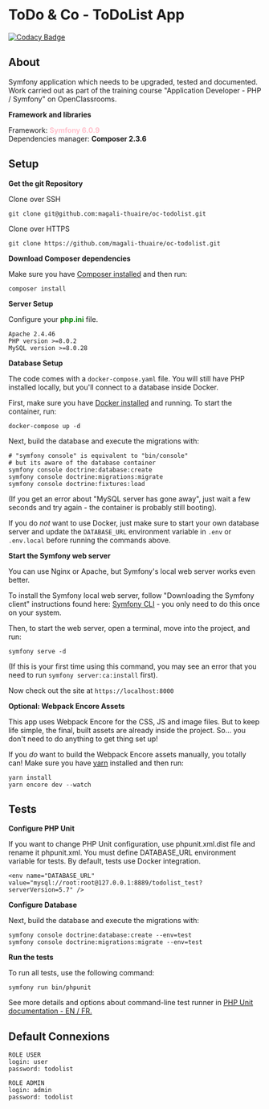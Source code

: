 # ToDo & Co - ToDoList App

[![Codacy Badge](https://app.codacy.com/project/badge/Grade/24620ce050ad40cd9afc507fdd3de9e8)](https://www.codacy.com/gh/magali-thuaire/oc-todolist/dashboard?utm_source=github.com&amp;utm_medium=referral&amp;utm_content=magali-thuaire/oc-todolist&amp;utm_campaign=Badge_Grade)

## About

Symfony application which needs to be upgraded, tested and documented.  
Work carried out as part of the training course "Application Developer - PHP / Symfony" on OpenClassrooms.

**Framework and libraries**

Framework: <span style="color:pink">**Symfony 6.0.9**</span>  
Dependencies manager: **Composer 2.3.6**

## Setup

**Get the git Repository**

Clone over SSH

```
git clone git@github.com:magali-thuaire/oc-todolist.git
```

Clone over HTTPS

```
git clone https://github.com/magali-thuaire/oc-todolist.git
```

**Download Composer dependencies**

Make sure you have [Composer installed](https://getcomposer.org/download/)
and then run:

```
composer install
```

**Server Setup**

Configure your <span style="color:green">**php.ini**</span> file.

```
Apache 2.4.46
PHP version >=8.0.2
MySQL version >=8.0.28
```

**Database Setup**

The code comes with a `docker-compose.yaml` file.
You will still have PHP installed
locally, but you'll connect to a database inside Docker.

First, make sure you have [Docker installed](https://docs.docker.com/get-docker/)
and running. To start the container, run:

```
docker-compose up -d
```

Next, build the database and execute the migrations with:

```
# "symfony console" is equivalent to "bin/console"
# but its aware of the database container
symfony console doctrine:database:create
symfony console doctrine:migrations:migrate
symfony console doctrine:fixtures:load
```

(If you get an error about "MySQL server has gone away", just wait
a few seconds and try again - the container is probably still booting).

If you do *not* want to use Docker, just make sure to start your own
database server and update the `DATABASE_URL` environment variable in
`.env` or `.env.local` before running the commands above.

**Start the Symfony web server**

You can use Nginx or Apache, but Symfony's local web server
works even better.

To install the Symfony local web server, follow
"Downloading the Symfony client" instructions found
here: [Symfony CLI](https://symfony.com/download) - you only need to do this
once on your system.

Then, to start the web server, open a terminal, move into the
project, and run:

```
symfony serve -d
```

(If this is your first time using this command, you may see an
error that you need to run `symfony server:ca:install` first).

Now check out the site at `https://localhost:8000`

**Optional: Webpack Encore Assets**

This app uses Webpack Encore for the CSS, JS and image files. But
to keep life simple, the final, built assets are already inside the
project. So... you don't need to do anything to get thing set up!

If you *do* want to build the Webpack Encore assets manually, you
totally can! Make sure you have [yarn](https://yarnpkg.com/lang/en/)
installed and then run:

```
yarn install
yarn encore dev --watch
```

## Tests

**Configure PHP Unit**

If you want to change PHP Unit configuration, use phpunit.xml.dist file and rename it phpunit.xml.
You must define DATABASE_URL environment variable for tests. By default, tests use Docker integration.
```
<env name="DATABASE_URL" value="mysql://root:root@127.0.0.1:8889/todolist_test?serverVersion=5.7" />
```

**Configure Database**

Next, build the database and execute the migrations with:

```
symfony console doctrine:database:create --env=test
symfony console doctrine:migrations:migrate --env=test
```

**Run the tests**

To run all tests, use the following command:
```
symfony run bin/phpunit
```

See more details and options about command-line test runner in  [PHP Unit documentation - EN / FR.](https://phpunit.readthedocs.io/en/latest/textui.html)

## Default Connexions

```
ROLE USER
login: user
password: todolist
```

```
ROLE ADMIN
login: admin
password: todolist
```